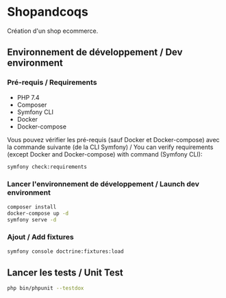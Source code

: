 # Shopandcoqs

Création d'un shop ecommerce.

## Environnement de développement / Dev environment

### Pré-requis / Requirements

- PHP 7.4
- Composer
- Symfony CLI
- Docker
- Docker-compose

Vous pouvez vérifier les pré-requis (sauf Docker et Docker-compose) avec la commande suivante (de la CLI Symfony) / You can verify requirements (except Docker and Docker-compose) with command (Symfony CLI):

```bash
symfony check:requirements
```

### Lancer l'environnement de développement / Launch dev environment

```bash
composer install
docker-compose up -d
symfony serve -d
```

### Ajout / Add fixtures

```bash
symfony console doctrine:fixtures:load
```

## Lancer les tests / Unit Test

```bash
php bin/phpunit --testdox
```
